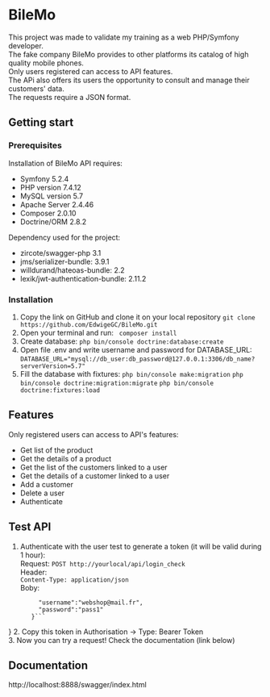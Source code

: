 # BileMo
This project was made to validate my training as a web PHP/Symfony developer.  
The fake company BileMo provides to other platforms its catalog of high quality mobile phones.  
Only users registered can access to API features.  
The APi also offers its users the opportunity to consult and manage their customers' data.  
The requests require a JSON format.  

## Getting start
### Prerequisites

Installation of BileMo API requires:

  *  Symfony 5.2.4
  *  PHP version 7.4.12
  *  MySQL version 5.7
  *  Apache Server 2.4.46
  *  Composer 2.0.10
  *  Doctrine/ORM 2.8.2

Dependency used for the project:
  *  zircote/swagger-php 3.1
  *  jms/serializer-bundle: 3.9.1
  *  willdurand/hateoas-bundle: 2.2
  *  lexik/jwt-authentication-bundle: 2.11.2

### Installation

 1. Copy the link on GitHub and clone it on your local repository
   ```git clone https://github.com/EdwigeGC/BileMo.git```
 2. Open your terminal and run:
   ``` composer install```
 3. Create database: 
  ```php bin/console doctrine:database:create```
 4. Open file .env and write username and password for DATABASE_URL:
```DATABASE_URL="mysql://db_user:db_password@127.0.0.1:3306/db_name?serverVersion=5.7"```
 5. Fill the database with fixtures:
```php bin/console make:migration```
```php bin/console doctrine:migration:migrate```
```php bin/console doctrine:fixtures:load```

## Features

Only registered users can access to API's features:
  *  Get list of the product
  *  Get the details of a product
  *  Get the list of the customers linked to a user
  *  Get the details of a customer linked to a user
  *  Add a customer
  *  Delete a user
  *  Authenticate

## Test API

  1. Authenticate with the user test to generate a token (it will be valid during 1 hour):   
      Request: ```POST http://yourlocal/api/login_check```  
      Header:  
      ```Content-Type: application/json  ```   
      Boby:  
      ```{
           "username":"webshop@mail.fr",  
           "password":"pass1"  
         }```  
}
  2. Copy this token in Authorisation -> Type: Bearer Token  
  3. Now you can try a request! Check the documentation (link below)   


## Documentation   

http://localhost:8888/swagger/index.html
